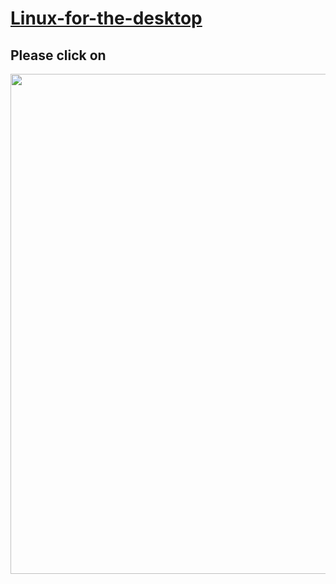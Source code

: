 # [Linux-for-the-desktop](https://github.com/appijumbo/linux_mint_installation_recipe/wiki/1-Who-is-this-guide-for)

## Please click on

<a href="https://github.com/appijumbo/linux_mint_installation_recipe/wiki/1-Who-is-this-guide-for"><img src="mint_rec_1.png" width="800"></a>
